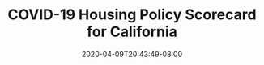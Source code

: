 ---
title: "COVID-19 Housing Policy Scorecard for California"
date: 2020-04-09T20:43:49-08:00
layout: single
type: covid-policy-rankings
state_abbrev: ca # use state abbreviation.
state_title: California
photoCredit:
hasSubnav: true
socialDescription: COVID-19 Housing Policy Scorecard for California
description: See how California ranks in our nationwide scorecard of housing policies in response to COVID-19.
url: /covid-policy-rankings/ca
aliases:
    - /covid-policy-rankings/ca
    - /covid-policy-rankings/california
    - /es/covid-policy-rankings/ca
    - /es/covid-policy-rankings/california
---